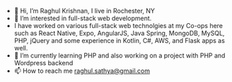 - 👋 Hi, I’m Raghul Krishnan, I live in Rochester, NY
- 👀 I’m interested in full-stack web development.
- I have worked on various full-stack web technolgies at my Co-ops here such as React Native, Expo, AngularJS, Java Spring, MongoDB, MySQL, PHP, jQuery
  and some experience in Kotlin, C#, AWS, and Flask apps as well.
- 🌱 I’m currently learning PHP and also working on a project with PHP and Wordpress backend 
- 📫 How to reach me raghul.sathya@gmail.com
